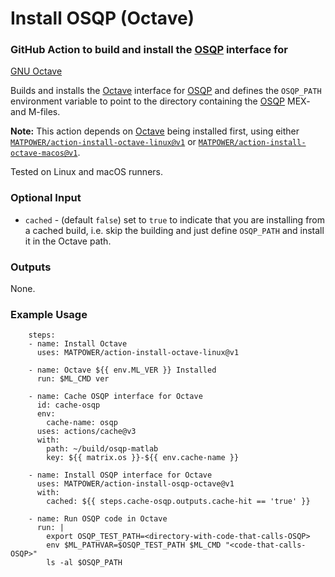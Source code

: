 Install OSQP (Octave)
=====================

### GitHub Action to build and install the [OSQP][1] interface for
[GNU Octave][2]

Builds and installs the [Octave][2] interface for [OSQP][1] and defines
the `OSQP_PATH` environment variable to point to the directory
containing the [OSQP][1] MEX- and M-files.

__Note:__ This action depends on [Octave][2] being installed first, using either
[`MATPOWER/action-install-octave-linux@v1`][3] or
[`MATPOWER/action-install-octave-macos@v1`][4].

Tested on Linux and macOS runners.

### Optional Input

- `cached` - (default `false`) set to `true` to indicate that you are
  installing from a cached build, i.e. skip the building and just define
  `OSQP_PATH` and install it in the Octave path.

### Outputs

None.

### Example Usage

```
    steps:
    - name: Install Octave
      uses: MATPOWER/action-install-octave-linux@v1

    - name: Octave ${{ env.ML_VER }} Installed
      run: $ML_CMD ver

    - name: Cache OSQP interface for Octave
      id: cache-osqp
      env:
        cache-name: osqp
      uses: actions/cache@v3
      with:
        path: ~/build/osqp-matlab
        key: ${{ matrix.os }}-${{ env.cache-name }}

    - name: Install OSQP interface for Octave
      uses: MATPOWER/action-install-osqp-octave@v1
      with:
        cached: ${{ steps.cache-osqp.outputs.cache-hit == 'true' }}

    - name: Run OSQP code in Octave
      run: |
        export OSQP_TEST_PATH=<directory-with-code-that-calls-OSQP>
        env $ML_PATHVAR=$OSQP_TEST_PATH $ML_CMD "<code-that-calls-OSQP>"
        ls -al $OSQP_PATH
```

[1]: https://osqp.org
[2]: https://octave.org
[3]: https://github.com/MATPOWER/action-install-octave-linux
[4]: https://github.com/MATPOWER/action-install-octave-macos
